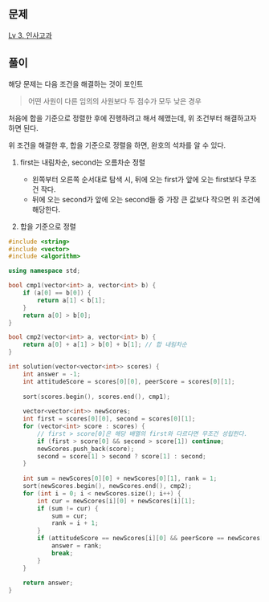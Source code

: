 ## 문제

[Lv 3. 인사고과](https://school.programmers.co.kr/learn/courses/30/lessons/152995)

## 풀이

해당 문제는 다음 조건을 해결하는 것이 포인트

> 어떤 사원이 다른 임의의 사원보다 두 점수가 모두 낮은 경우

처음에 합을 기준으로 정렬한 후에 진행하려고 해서 헤맸는데, 위 조건부터 해결하고자 하면 된다.

위 조건을 해결한 후, 합을 기준으로 정렬을 하면, 완호의 석차를 알 수 있다.

1. first는 내림차순, second는 오름차순 정렬
   - 왼쪽부터 오른쪽 순서대로 탐색 시, 뒤에 오는 first가 앞에 오는 first보다 무조건 작다.
   - 뒤에 오는 second가 앞에 오는 second들 중 가장 큰 값보다 작으면 위 조건에 해당한다.

2. 합을 기준으로 정렬


```c++
#include <string>
#include <vector>
#include <algorithm>

using namespace std;

bool cmp1(vector<int> a, vector<int> b) {
    if (a[0] == b[0]) {
        return a[1] < b[1];
    }
    return a[0] > b[0];
}

bool cmp2(vector<int> a, vector<int> b) {
    return a[0] + a[1] > b[0] + b[1]; // 합 내림차순
}

int solution(vector<vector<int>> scores) {
    int answer = -1;
    int attitudeScore = scores[0][0], peerScore = scores[0][1];
    
    sort(scores.begin(), scores.end(), cmp1);
    
    vector<vector<int>> newScores;
    int first = scores[0][0], second = scores[0][1];
    for (vector<int> score : scores) {
        // first > score[0]은 해당 배열의 first와 다르다면 무조건 성립한다.
        if (first > score[0] && second > score[1]) continue;
        newScores.push_back(score);
        second = score[1] > second ? score[1] : second;
    }
    
    int sum = newScores[0][0] + newScores[0][1], rank = 1;
    sort(newScores.begin(), newScores.end(), cmp2);
    for (int i = 0; i < newScores.size(); i++) {
        int cur = newScores[i][0] + newScores[i][1];
        if (sum != cur) {
            sum = cur;
            rank = i + 1;
        }
        if (attitudeScore == newScores[i][0] && peerScore == newScores[i][1]) {
            answer = rank;
            break;
        }
    }
    
    return answer;
}
```